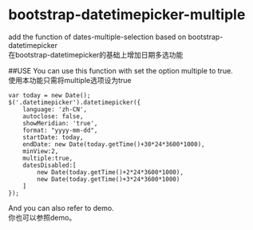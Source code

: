 # bootstrap-datetimepicker-multiple
add the function of dates-multiple-selection based on bootstrap-datetimepicker  
在bootstrap-datetimepicker的基础上增加日期多选功能

##USE
You can use this function with set the option multiple to true.  
使用本功能只需将multiple选项设为true

	var today = new Date();
    $('.datetimepicker').datetimepicker({
        language: 'zh-CN',
        autoclose: false,
        showMeridian: 'true',
        format: "yyyy-mm-dd",
        startDate: today,
        endDate: new Date(today.getTime()+30*24*3600*1000),
        minView:2,
        multiple:true,
        datesDisabled:[
            new Date(today.getTime()+2*24*3600*1000),
            new Date(today.getTime()+3*24*3600*1000)
        ]
    });

And you can also refer to demo.  
你也可以参照demo。


